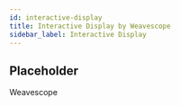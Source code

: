 ```yaml
---
id: interactive-display
title: Interactive Display by Weavescope
sidebar_label: Interactive Display
---
```


## Placeholder

Weavescope